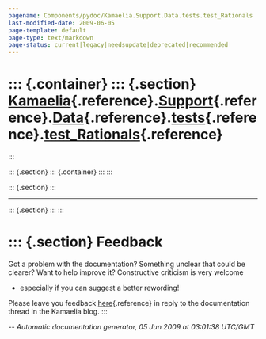 ```yaml
---
pagename: Components/pydoc/Kamaelia.Support.Data.tests.test_Rationals
last-modified-date: 2009-06-05
page-template: default
page-type: text/markdown
page-status: current|legacy|needsupdate|deprecated|recommended
---
```

::: {.container}
::: {.section}
[Kamaelia](/Components/pydoc/Kamaelia.html){.reference}.[Support](/Components/pydoc/Kamaelia.Support.html){.reference}.[Data](/Components/pydoc/Kamaelia.Support.Data.html){.reference}.[tests](/Components/pydoc/Kamaelia.Support.Data.tests.html){.reference}.[test\_Rationals](/Components/pydoc/Kamaelia.Support.Data.tests.test_Rationals.html){.reference}
================================================================================================================================================================================================================================================================================================================================================================
:::

::: {.section}
::: {.container}
:::
:::

::: {.section}
:::

------------------------------------------------------------------------

::: {.section}
:::
:::

::: {.section}
Feedback
========

Got a problem with the documentation? Something unclear that could be
clearer? Want to help improve it? Constructive criticism is very welcome
- especially if you can suggest a better rewording!

Please leave you feedback
[here](../../../cgi-bin/blog/blog.cgi?rm=viewpost&nodeid=1142023701){.reference}
in reply to the documentation thread in the Kamaelia blog.
:::

*\-- Automatic documentation generator, 05 Jun 2009 at 03:01:38 UTC/GMT*
